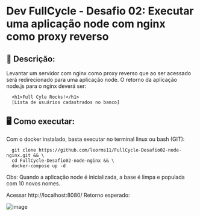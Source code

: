 # Dev FullCycle - Desafio 02: Executar uma aplicação node com nginx como proxy reverso

## 🚀 Descrição:
Levantar um servidor com nginx como proxy reverso que ao ser acessado será redirecionado para uma aplicação node. O retorno da aplicação node.js para o nginx deverá ser:
```
  <h1>Full Cyle Rocks!</h1>
  [Lista de usuários cadastrados no banco]
```

## 🖥️ Como executar:
Com o docker instalado, basta executar no terminal linux ou bash (GIT):
```
  git clone https://github.com/leorms11/FullCycle-Desafio02-node-nginx.git && \
  cd FullCycle-Desafio02-node-nginx && \
  docker-compose up -d
```
Obs: Quando a aplicação node é inicializada, a base é limpa e populada com 10 novos nomes.

Acessar http://localhost:8080/
Retorno esperado:

![image](https://github.com/user-attachments/assets/a3fdcd3f-d2ab-4795-8f44-11dcee09e939)

